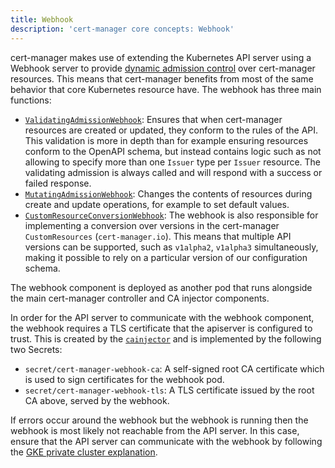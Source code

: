 ```yaml
---
title: Webhook
description: 'cert-manager core concepts: Webhook'
---
```


cert-manager makes use of extending the Kubernetes API server using a Webhook
server to provide [dynamic admission
control](https://kubernetes.io/docs/reference/access-authn-authz/extensible-admission-controllers/)
over cert-manager resources. This means that cert-manager benefits from most of
the same behavior that core Kubernetes resource have. The webhook has three
main functions:

- [`ValidatingAdmissionWebhook`](https://kubernetes.io/docs/reference/access-authn-authz/admission-controllers/#validatingadmissionwebhook):
  Ensures that when cert-manager resources are created or updated, they conform
  to the rules of the API. This validation is more in depth than for example
  ensuring resources conform to the OpenAPI schema, but instead contains logic such as
  not allowing to specify more than one `Issuer` type per `Issuer` resource. The
  validating admission is always called and will respond with a success or
  failed response.
- [`MutatingAdmissionWebhook`](https://kubernetes.io/docs/reference/access-authn-authz/admission-controllers/#mutatingadmissionwebhook):
  Changes the contents of resources during create and update operations, for
  example to set default values.
- [`CustomResourceConversionWebhook`](https://kubernetes.io/docs/tasks/access-kubernetes-api/custom-resources/custom-resource-definition-versioning/#webhook-conversion):
  The webhook is also responsible for implementing a conversion over versions
  in the cert-manager `CustomResources` (`cert-manager.io`). This means that
  multiple API versions can be supported, such as `v1alpha2`, `v1alpha3`
  simultaneously, making it possible to rely on a particular version of our
  configuration schema.

The webhook component is deployed as another pod that runs alongside the main
cert-manager controller and CA injector components.

In order for the API server to communicate with the webhook component, the
webhook requires a TLS certificate that the apiserver is configured to trust.
This is created by the [`cainjector`](./ca-injector.md) and is implemented by the
following two Secrets:

- `secret/cert-manager-webhook-ca`: A self-signed root CA certificate which is
  used to sign certificates for the webhook pod.
- `secret/cert-manager-webhook-tls`: A TLS certificate issued by the root CA
  above, served by the webhook.

If errors occur around the webhook but the webhook is running then the webhook
is most likely not reachable from the API server. In this case, ensure that the
API server can communicate with the webhook by following the [GKE private
cluster explanation](../installation/compatibility.md#gke).